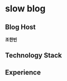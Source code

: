 # slow blog

## Blog Host

**조한빈**



## Technology Stack

<!-- **Frontend**

- `JavaScript` `Jquery` `Vue2` `Vue3` `Vuetify` `bootstrap`
- `HTML/CSS` 

**Backend**

- `Java` `Spring` `MVC`  `Eclipse`  `IntelliJ` `Vscode` `Subversion` `Git`

**DevOpts**

- `Sql`  `Jenkins`

**Etc**

- `Fhir`
 -->

## Experience
<!-- 
- **IoMT(의료 사물인터넷) Portal 개발 (2022.06~ )**
- **대사증후군 예측서비스 “가문의건강” [피드,라이프로그,건강지수] 개발 (2022.01~2022.06)**
- **PHR(개인 건강 기록) 기반 헬스케어 플랫폼 고도화 (2021.04~2021.11)**
- **RedwoodPlatform Portal(eng) Jquery를 Vue.js로 Migration 개발 (2021.04~2021.06)**
- **Onm 관리프로그램 Vuetify 적용 개발 (2021.12~2022.03)**
- **가족건강 서비스 1.0 [건강검진] 개발 (2020.08~2021.03)**
- **빅데이터 플랫폼(자바,스프링) 개발자 과정 수료 (2019.09~2020.03)**
- **명지대학교 경영정보학과 졸업**
- **덕산고등학교 졸업**
 -->

 
